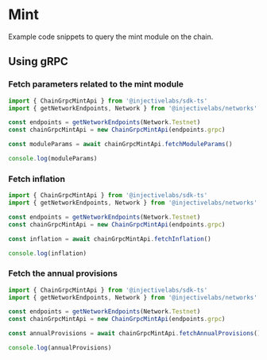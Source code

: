 # Mint

Example code snippets to query the mint module on the chain.

## Using gRPC

### Fetch parameters related to the mint module

```ts
import { ChainGrpcMintApi } from '@injectivelabs/sdk-ts'
import { getNetworkEndpoints, Network } from '@injectivelabs/networks'

const endpoints = getNetworkEndpoints(Network.Testnet)
const chainGrpcMintApi = new ChainGrpcMintApi(endpoints.grpc)

const moduleParams = await chainGrpcMintApi.fetchModuleParams()

console.log(moduleParams)
```

### Fetch inflation

```ts
import { ChainGrpcMintApi } from '@injectivelabs/sdk-ts'
import { getNetworkEndpoints, Network } from '@injectivelabs/networks'

const endpoints = getNetworkEndpoints(Network.Testnet)
const chainGrpcMintApi = new ChainGrpcMintApi(endpoints.grpc)

const inflation = await chainGrpcMintApi.fetchInflation()

console.log(inflation)
```

### Fetch the annual provisions

```ts
import { ChainGrpcMintApi } from '@injectivelabs/sdk-ts'
import { getNetworkEndpoints, Network } from '@injectivelabs/networks'

const endpoints = getNetworkEndpoints(Network.Testnet)
const chainGrpcMintApi = new ChainGrpcMintApi(endpoints.grpc)

const annualProvisions = await chainGrpcMintApi.fetchAnnualProvisions()

console.log(annualProvisions)
```
